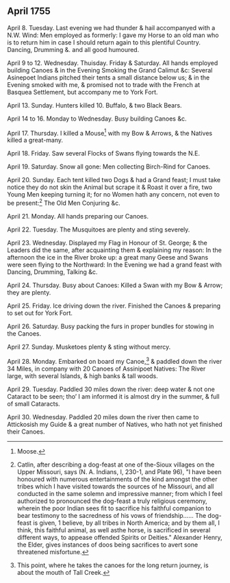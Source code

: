 ## April 1755

April 8. Tuesday. Last evening we had thunder & hail accompanyed with a N.W. Wind: Men employed as formerly: I gave my Horse to an old man who is to return him in case I should return again to this plentiful Country. Dancing, Drumming &. and all good humoured.

April 9 to 12. Wednesday. Thuisday. Friday & Saturday. All hands employed building Canoes & in the Evening Smoking the Grand Calimut &c: Several Asinepoet Indians pitched their tents a small distance below us; & in the Evening smoked with me, & promised not to trade with the French at Basquea Settlement, but accompany me to York Fort.

April 13. Sunday. Hunters killed 10. Buffalo, & two Black Bears.

April 14 to 16. Monday to Wednesday. Busy building Canoes &c.

April 17. Thursday. I killed a Mouse[^april-1755-1] with my Bow & Arrows, & the Natives killed a great-many.

[^april-1755-1]: Moose.

April 18. Friday. Saw several Flocks of Swans flying towards the N.E.

April 19. Saturday. Snow all gone: Men collecting Birch-Rind for Canoes.

April 20. Sunday. Each tent killed two Dogs & had a Grand feast; I must take notice they do not skin the Animal but scrape it & Roast it over a fire, two Young Men keeping turning it; for no Women hath any concern, not even to be present:[^april-1755-2] The Old Men Conjuring &c.

[^april-1755-2]: Catlin, after describing a dog-feast at one of the-Sioux villages on the Upper Missouri, says (N. A. Indians, I, 230-1, and Plate 96), "I have been honoured with numerous entertainments of the kind amongst the other tribes which I have visited towards the sources of he Missouri, and all conducted in the same solemn and impressive manner; from which I feel authorized to pronounced the dog-feast a truly religious ceremony, wherein the poor Indian sees fit to sacrifice his faithful companion to bear testimony to the sacredness of his vows of friendship...... The dog-feast is given, 1 believe, by all tribes in North America; and by them all, I think, this faithful animal, as well asthe horse, is sacrificed in several different ways, to appease offended Spirits or Deities." Alexander Henry, the Elder, gives instances of doos being sacrifices to avert sone threatened misfortune.

April 21. Monday. All hands preparing our Canoes.

April 22. Tuesday. The Musquitoes are plenty and sting severely.

April 23. Wednesday. Displayed my Flag in Honour of St. George; & the Leaders did the same, after acquainting them & explaining my reason: In the afternoon the ice in the River broke up: a great many Geese and Swans were seen flying to the Northward: In the Evening we had a grand feast with Dancing, Drumming, Talking &c.

April 24. Thursday. Busy about Canoes: Killed a Swan with my Bow & Arrow; they are plenty.

April 25. Friday. Ice driving down the river. Finished the Canoes & preparing to set out for York Fort.

April 26. Saturday. Busy packing the furs in proper bundles for stowing in the Canoes.

April 27. Sunday. Musketoes plenty & sting without mercy.

April 28. Monday. Embarked on board my Canoe,[^april-1755-3] & paddled down the river 34 Miles, in company with 20 Canoes of Assinipoet Natives: The River large, with several Islands, & high banks & tall woods.

[^april-1755-3]: This point, where he takes the canoes for the long return journey, is about the mouth of Tall Creek.

April 29. Tuesday. Paddled 30 miles down the river: deep water & not one Cataract to be seen; tho’ I am informed it is almost dry in the summer, & full of small Cataracts.

April 30. Wednesday. Paddled 20 miles down the river then came to Attickosish my Guide & a great number of Natives, who hath not yet finished their Canoes.
